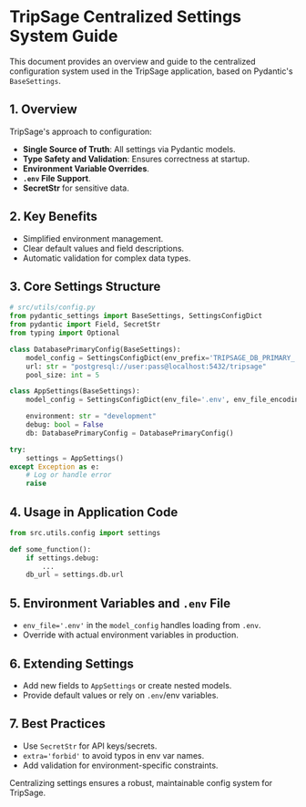# TripSage Centralized Settings System Guide

This document provides an overview and guide to the centralized configuration system used in the TripSage application, based on Pydantic's `BaseSettings`.

## 1. Overview

TripSage's approach to configuration:

- **Single Source of Truth**: All settings via Pydantic models.
- **Type Safety and Validation**: Ensures correctness at startup.
- **Environment Variable Overrides**.
- **`.env` File Support**.
- **SecretStr** for sensitive data.

## 2. Key Benefits

- Simplified environment management.
- Clear default values and field descriptions.
- Automatic validation for complex data types.

## 3. Core Settings Structure

```python
# src/utils/config.py
from pydantic_settings import BaseSettings, SettingsConfigDict
from pydantic import Field, SecretStr
from typing import Optional

class DatabasePrimaryConfig(BaseSettings):
    model_config = SettingsConfigDict(env_prefix='TRIPSAGE_DB_PRIMARY_')
    url: str = "postgresql://user:pass@localhost:5432/tripsage"
    pool_size: int = 5

class AppSettings(BaseSettings):
    model_config = SettingsConfigDict(env_file='.env', env_file_encoding='utf-8')

    environment: str = "development"
    debug: bool = False
    db: DatabasePrimaryConfig = DatabasePrimaryConfig()

try:
    settings = AppSettings()
except Exception as e:
    # Log or handle error
    raise
```

## 4. Usage in Application Code

```python
from src.utils.config import settings

def some_function():
    if settings.debug:
        ...
    db_url = settings.db.url
```

## 5. Environment Variables and `.env` File

- `env_file='.env'` in the `model_config` handles loading from `.env`.
- Override with actual environment variables in production.

## 6. Extending Settings

- Add new fields to `AppSettings` or create nested models.
- Provide default values or rely on `.env`/env variables.

## 7. Best Practices

- Use `SecretStr` for API keys/secrets.
- `extra='forbid'` to avoid typos in env var names.
- Add validation for environment-specific constraints.

Centralizing settings ensures a robust, maintainable config system for TripSage.

